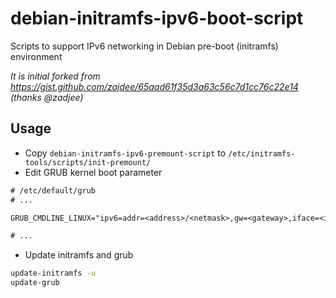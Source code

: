 # debian-initramfs-ipv6-boot-script
Scripts to support IPv6 networking in Debian pre-boot (initramfs) environment 

_It is initial forked from https://gist.github.com/zajdee/65aad61f35d3a63c56c7d1cc76c22e14 (thanks @zadjee)_

## Usage

* Copy `debian-initramfs-ipv6-premount-script` to `/etc/initramfs-tools/scripts/init-premount/`
* Edit GRUB kernel boot parameter
```txt
# /etc/default/grub
# ...

GRUB_CMDLINE_LINUX="ipv6=addr=<address>/<netmask>,gw=<gateway>,iface=<interface>,forwarding=<0/1>,accept_ra=<0/1/2>"

# ...
```
* Update initramfs and grub
```sh
update-initramfs -u 
update-grub
```

